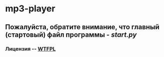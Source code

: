 # mp3-player
## Пожалуйста, обратите внимание, что главный (стартовый) файл программы - *start.py*
### Лицензия -- [WTFPL](http://wtfpl.net)
